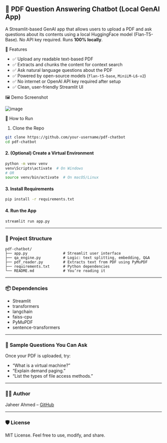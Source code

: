 



## 📘 PDF Question Answering Chatbot (Local GenAI App)

A Streamlit-based GenAI app that allows users to upload a PDF and ask questions about its contents using a local HuggingFace model (Flan-T5-Base).
No API key required. Runs **100% locally**.


🧠 Features

* ✅ Upload any readable text-based PDF
* ✅ Extracts and chunks the content for context search
* ✅ Ask natural language questions about the PDF
* ✅ Powered by open-source models (`flan-t5-base`, `MiniLM-L6-v2`)
* ✅ No internet or OpenAI API key required after setup
* ✅ Clean, user-friendly Streamlit UI



🖼️ Demo Screenshot

![image](https://github.com/user-attachments/assets/3741f3af-7b8f-4886-bb22-c3bb4966a498)




🚀 How to Run

 1. Clone the Repo

```bash
git clone https://github.com/your-username/pdf-chatbot
cd pdf-chatbot
```

#### 2. (Optional) Create a Virtual Environment

```bash
python -m venv venv
venv\Scripts\activate  # On Windows
# OR
source venv/bin/activate  # On macOS/Linux
```

#### 3. Install Requirements

```bash
pip install -r requirements.txt
```

#### 4. Run the App

```bash
streamlit run app.py
```

---

### 📂 Project Structure

```
pdf-chatbot/
├── app.py                # Streamlit user interface
├── qa_engine.py          # Logic: text splitting, embedding, Q&A
├── pdf_reader.py         # Extracts text from PDF using PyMuPDF
├── requirements.txt      # Python dependencies
└── README.md             # You’re reading it
```

---

### 📦 Dependencies

* Streamlit
* transformers
* langchain
* faiss-cpu
* PyMuPDF
* sentence-transformers

---

### 📄 Sample Questions You Can Ask

Once your PDF is uploaded, try:

* “What is a virtual machine?”
* “Explain demand paging.”
* “List the types of file access methods.”

---

### 👨‍💻 Author

Jaheer Ahmed – [GitHub]((https://github.com/SHAIK2209))

---

### 🛡 License

MIT License. Feel free to use, modify, and share.

